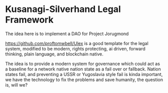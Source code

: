 # Kusanagi-Silverhand Legal Framework
The idea here is to implement a DAO for Project Jorugmond

https://github.com/proftomwbell/Ulex is a good template for the legal system, modified to be modern, rights protecting, ai driven, forward thinking, plain language, and blockchain native.

The idea is to provide a modern system for governance which could act as a baseline for a network native nation state as a fail over or fallback. Nation states fail, and preventing a USSR or Yugoslavia style fail is kinda important, we have the technology to fix the problems and save humanity, the question is, will we?
